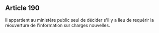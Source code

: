 Article 190
----
Il appartient au ministère public seul de décider s'il y a lieu de requérir la
réouverture de l'information sur charges nouvelles.
